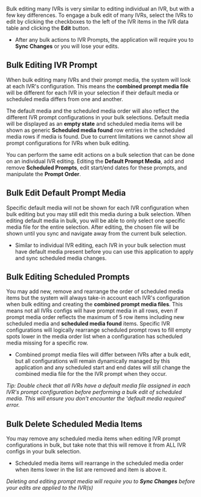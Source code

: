 Bulk editing many IVRs is very similar to editing individual an IVR, but with a few key differences. To engage a bulk edit of many IVRs, select the IVRs to edit by clicking the checkboxes to the left of the IVR items in the IVR data table and clicking the **Edit** button.

* After any bulk actions to IVR Prompts, the application will require you to **Sync Changes** or you will lose your edits.

## Bulk Editing IVR Prompt

When bulk editing many IVRs and their prompt media, the system will look at each IVR's configuration. This means the **combined prompt media file** will be different for each IVR in your selection if their default media or scheduled media differs from one and another.

The default media and the scheduled media order will also reflect the different IVR prompt configurations in your bulk selections. Default media will be displayed as an **empty state** and scheduled media items will be shown as generic **Scheduled media found** row entries in the scheduled media rows if media is found. Due to current limitations we cannot show all prompt configurations for IVRs when bulk editing.

You can perform the same edit actions on a bulk selection that can be done on an individual IVR editing. Editing the **Default Prompt Media**, add and remove **Scheduled Prompts**, edit start/end dates for these prompts, and manipulate the **Prompt Order**. 

## Bulk Edit Default Prompt Media

Specific default media will not be shown for each IVR configuration when bulk editing but you may still edit this media during a bulk selection. When editing default media in bulk, you will be able to only select one specific media file for the entire selection. After editing, the chosen file will be shown until you sync and navigate away from the current bulk selection.

* Similar to individual IVR editing, each IVR in your bulk selection must have default media present before you can use this application to apply and sync scheduled media changes.

## Bulk Editing Scheduled Prompts

You may add new, remove and rearrange the order of scheduled media items but the system will always take-in account each IVR's configuration when bulk editing and creating the **combined prompt media files**. This means not all IVRs configs will have prompt media in all rows, even if prompt media order reflects the maximum of 5 row items including new scheduled media and **scheduled media found** items. Specific IVR configurations will logically rearrange scheduled prompt rows to fill empty spots lower in the media order list when a configuration has scheduled media missing for a specific row. 

* Combined prompt media files will differ between IVRs after a bulk edit, but all configurations will remain dynamically managed by this application and any scheduled start and end dates will still change the combined media file for the the IVR prompt when they occur.

*Tip: Double check that all IVRs have a default media file assigned in each IVR's prompt configuration before performing a bulk edit of scheduled media. This will ensure you don't encounter the 'default media required' error.*

## Bulk Delete Scheduled Media Items

You may remove any scheduled media items when editing IVR prompt configurations in bulk, but take note that this will remove it from ALL IVR configs in your bulk selection.

* Scheduled media items will rearrange in the scheduled media order when items lower in the list are removed and item is above it.

*Deleting and editing prompt media will require you to **Sync Changes** before your edits are applied to the IVR(s)*
